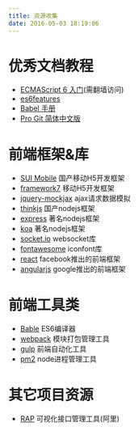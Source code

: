 ```yaml
---
title: 资源收集
date: 2016-05-03 18:19:06
---
```


# 优秀文档教程
- [ECMAScript 6 入门](http://es6.ruanyifeng.com/)(需翻墙访问)
- [es6features](https://github.com/lukehoban/es6features)
- [Babel 手册](https://github.com/thejameskyle/babel-handbook/blob/master/translations/zh-Hans/README.md)
- [Pro Git 简体中文版](http://iissnan.com/progit/)

# 前端框架&库
 - [SUI Mobile](http://m.sui.taobao.org/) 国产移动H5开发框架
 - [framework7](http://framework7.io/) 移动H5开发框架
 - [jquery-mockjax](https://github.com/jakerella/jquery-mockjax) ajax请求数据模拟
 - [thinkjs](https://thinkjs.org/) 国产nodejs框架
 - [express](https://github.com/expressjs/express) 著名nodejs框架
 - [koa](http://koajs.com/) 著名nodejs框架
 - [socket.io](https://github.com/socketio/socket.io) websocket库
 - [fontawesome](http://fontawesome.io/) iconfont库
 - [react](https://github.com/facebook/react) facebook推出的前端框架
 - [angularjs](https://angularjs.org/) google推出的前端框架

# 前端工具类
- [Bable](https://babeljs.io/) ES6编译器
- [webpack](https://github.com/webpack/webpack) 模块打包管理工具
- [gulp](http://gulpjs.com/) 前端自动化工具
- [pm2](https://github.com/Unitech/pm2) node进程管理工具

# 其它项目资源
- [RAP](http://rap.taobao.org/org/index.do) 可视化接口管理工具(阿里)

